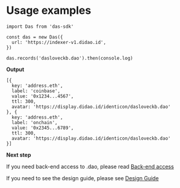 # Usage examples

```
import Das from 'das-sdk'

const das = new Das({
  url: 'https://indexer-v1.didao.id',
})

das.records('dasloveckb.dao').then(console.log)
```

**Output**

```
[{
  key: 'address.eth',
  label: 'coinbase',
  value: '0x1234...4567',
  ttl: 300,
  avatar: 'https://display.didao.id/identicon/dasloveckb.dao'
}, {
  key: 'address.eth',
  label: 'onchain',
  value: '0x2345...6789',
  ttl: 300,
  avatar: 'https://display.didao.id/identicon/dasloveckb.dao'
}]
```

**Next step**

If you need back-end access to .dao, please read [Back-end access](../../overview/faq/registration-related/can-i-register-a-sub-account.md)

If you need to see the design guide, please see [Design Guide](../../overview/faq/registration-related/can-i-register-a-sub-account.md)
